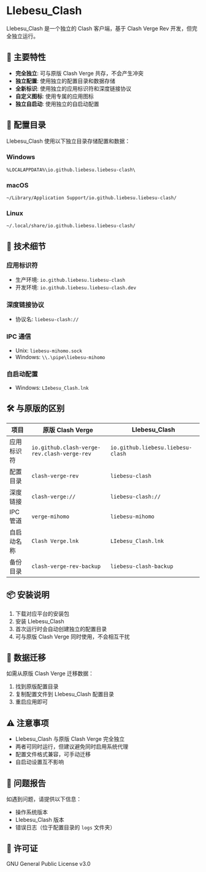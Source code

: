 # LIebesu_Clash

LIebesu_Clash 是一个独立的 Clash 客户端，基于 Clash Verge Rev 开发，但完全独立运行。

## 🚀 主要特性

- **完全独立**: 可与原版 Clash Verge 共存，不会产生冲突
- **独立配置**: 使用独立的配置目录和数据存储
- **全新标识**: 使用独立的应用标识符和深度链接协议
- **自定义图标**: 使用专属的应用图标
- **独立自启动**: 使用独立的自启动配置

## 📁 配置目录

LIebesu_Clash 使用以下独立目录存储配置和数据：

### Windows
```
%LOCALAPPDATA%\io.github.liebesu.liebesu-clash\
```

### macOS
```
~/Library/Application Support/io.github.liebesu.liebesu-clash/
```

### Linux
```
~/.local/share/io.github.liebesu.liebesu-clash/
```

## 🔧 技术细节

### 应用标识符
- 生产环境: `io.github.liebesu.liebesu-clash`
- 开发环境: `io.github.liebesu.liebesu-clash.dev`

### 深度链接协议
- 协议名: `liebesu-clash://`

### IPC 通信
- Unix: `liebesu-mihomo.sock`
- Windows: `\\.\pipe\liebesu-mihomo`

### 自启动配置
- Windows: `LIebesu_Clash.lnk`

## 🛠️ 与原版的区别

| 项目 | 原版 Clash Verge | LIebesu_Clash |
|------|------------------|---------------|
| 应用标识符 | `io.github.clash-verge-rev.clash-verge-rev` | `io.github.liebesu.liebesu-clash` |
| 配置目录 | `clash-verge-rev` | `liebesu-clash` |
| 深度链接 | `clash-verge://` | `liebesu-clash://` |
| IPC 管道 | `verge-mihomo` | `liebesu-mihomo` |
| 自启动名称 | `Clash Verge.lnk` | `LIebesu_Clash.lnk` |
| 备份目录 | `clash-verge-rev-backup` | `liebesu-clash-backup` |

## 📦 安装说明

1. 下载对应平台的安装包
2. 安装 LIebesu_Clash
3. 首次运行时会自动创建独立的配置目录
4. 可与原版 Clash Verge 同时使用，不会相互干扰

## 🔄 数据迁移

如需从原版 Clash Verge 迁移数据：

1. 找到原版配置目录
2. 复制配置文件到 LIebesu_Clash 配置目录
3. 重启应用即可

## ⚠️ 注意事项

- LIebesu_Clash 与原版 Clash Verge 完全独立
- 两者可同时运行，但建议避免同时启用系统代理
- 配置文件格式兼容，可手动迁移
- 自启动设置互不影响

## 🐛 问题报告

如遇到问题，请提供以下信息：
- 操作系统版本
- LIebesu_Clash 版本
- 错误日志（位于配置目录的 `logs` 文件夹）

## 📄 许可证

GNU General Public License v3.0
